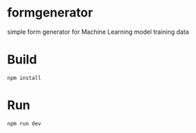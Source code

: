 # formgenerator
simple form generator for Machine Learning model training data

# Build

`npm install`

# Run

`npm run dev`
